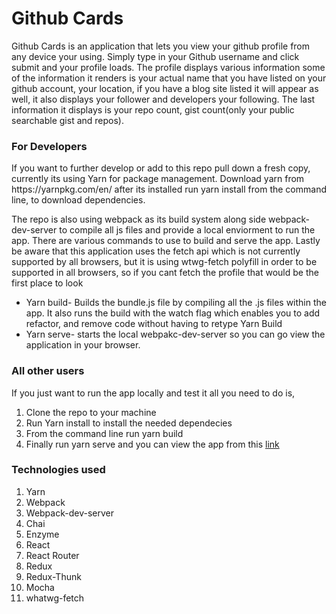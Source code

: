 <h1>Github Cards</h1>

<p>Github Cards is an application that lets you view your github profile from any device your using. Simply type in your Github username and click submit and your profile loads. The profile displays various information some of the information it renders is your actual name that you have listed on your github account, your location, if you have a blog site listed it will appear as well, it also displays your follower and developers your following. The last information it displays is your repo count, gist count(only your public searchable gist and repos).</p>


<h3>For Developers</h3>
<p>If you want to further develop or add to this repo pull down a fresh copy, currently its using Yarn for package management. Download yarn from https://yarnpkg.com/en/ after its installed run yarn install from the command line, to download dependencies.</p>
<p>The repo is also using webpack as its build system along side webpack-dev-server to compile all js files and provide a local enviorment to run the app. There are various commands to use to build and serve the app. Lastly be aware that this application uses the fetch api which is not currently supported by all browsers, but it is using wtwg-fetch polyfill in order to be supported in all browsers, so if you cant fetch the profile that would be the first place to look</p>

<ul>
    <li>Yarn build- Builds the bundle.js file by compiling all the .js files within the app. It also runs the build with the watch flag which enables you to add refactor, and remove code without having to retype Yarn Build</li>
    <li>Yarn serve- starts the local webpakc-dev-server so you can go view the application in your browser.</li>
</ul>

<h3>All other users</h3>
<p>If you just want to run the app locally and test it all you need to do is,
<ol>
<li> Clone the repo to your machine</li>
<li> Run Yarn install to install the needed dependecies</li>
<li>From the command line run yarn build</li>
<li>Finally run yarn serve and you can view the app from this  <a href='http://localhost:8080'>link</a>
</ol>

<h3>Technologies used</h3>
<ol>
<li>Yarn</li>
<li>Webpack</li>
<li>Webpack-dev-server</li>
<li>Chai</li>
<li>Enzyme</li>
<li>React</li>
<li>React Router</li>
<li>Redux</li>
<li>Redux-Thunk</li>
<li>Mocha</li>
<li>whatwg-fetch</li>
</ol>


